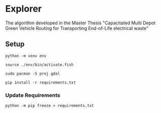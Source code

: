 # Explorer
The algorithm developed in the Master Thesis "Capacitated Multi Depot Green Vehicle Routing for Transporting End-of-Life electrical waste"

## Setup

`python -m venv env`

`source ./env/bin/activate.fish`

`sudo pacman -S proj gdal`

`pip install -r requirements.txt`

### Update Requirements

`python -m pip freeze > requirements.txt`
